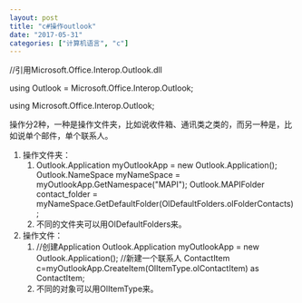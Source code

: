 ```yaml
---
layout: post
title: "c#操作outlook"
date: "2017-05-31"
categories: ["计算机语言", "c"]
---
```


//引用Microsoft.Office.Interop.Outlook.dll

using Outlook = Microsoft.Office.Interop.Outlook;

using Microsoft.Office.Interop.Outlook;

操作分2种，一种是操作文件夹，比如说收件箱、通讯类之类的，而另一种是，比如说单个邮件，单个联系人。

1. 操作文件夹：
    1. Outlook.Application myOutlookApp = new Outlook.Application(); Outlook.NameSpace myNameSpace = myOutlookApp.GetNamespace("MAPI"); Outlook.MAPIFolder contact\_folder = myNameSpace.GetDefaultFolder(OlDefaultFolders.olFolderContacts);
    2. 不同的文件夹可以用OlDefaultFolders来。
2. 操作文件：
    1. //创建Application Outlook.Application myOutlookApp = new Outlook.Application(); //新建一个联系人 ContactItem c=myOutlookApp.CreateItem(OlItemType.olContactItem) as ContactItem;
    2. 不同的对象可以用OlItemType来。
